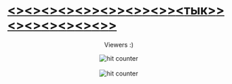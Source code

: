 
# [<](https://diananeumann.github.io/i-am/)[>](https://diananeumann.github.io/i-am/)[<](https://diananeumann.github.io/i-am/)[>](https://diananeumann.github.io/i-am/)[<](https://diananeumann.github.io/i-am/)[>](https://diananeumann.github.io/i-am/)[<](https://diananeumann.github.io/i-am/)[>](https://diananeumann.github.io/i-am/)[<](https://diananeumann.github.io/i-am/)[>](https://diananeumann.github.io/i-am/)[>](https://diananeumann.github.io/i-am/)[<](https://diananeumann.github.io/i-am/)[>](https://diananeumann.github.io/i-am/)[>](https://diananeumann.github.io/i-am/)[<](https://diananeumann.github.io/i-am/)[>](https://diananeumann.github.io/i-am/)[>](https://diananeumann.github.io/i-am/)[<](https://diananeumann.github.io/i-am/)[>](https://diananeumann.github.io/i-am/)[>](https://diananeumann.github.io/i-am/)[<](https://diananeumann.github.io/i-am/)[тык](https://diananeumann.github.io/i-am/)[>](https://diananeumann.github.io/i-am/)[>](https://diananeumann.github.io/i-am/)[<](https://diananeumann.github.io/i-am/)[>](https://diananeumann.github.io/i-am/)[<](https://diananeumann.github.io/i-am/)[>](https://diananeumann.github.io/i-am/)[<](https://diananeumann.github.io/i-am/)[>](https://diananeumann.github.io/i-am/)[<](https://diananeumann.github.io/i-am/)[>](https://diananeumann.github.io/i-am/)[<](https://diananeumann.github.io/i-am/)[>](https://diananeumann.github.io/i-am/)[<](https://diananeumann.github.io/i-am/)[>](https://diananeumann.github.io/i-am/)[>](https://diananeumann.github.io/i-am/)

<div align="center">
  <p>Viewers :)</p>
  <img src="https://profile-counter.glitch.me/diananeumann/count.svg" alt="hit counter" align="center">
  <br><br>
  <img src="https://github-readme-stats.vercel.app/api?username=diananeumann&show_icons=true&hide=&count_private=true&theme=vision-friendly-dark" alt="hit counter" align="center">
</div>
